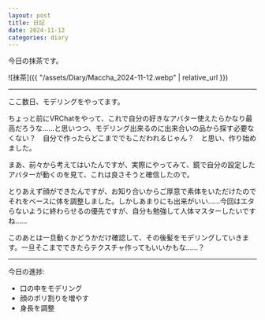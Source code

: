 ```yaml
---
layout: post
title: 日記
date: 2024-11-12
categories: diary
---
```


今日の抹茶です。

![抹茶]({{ "/assets/Diary/Maccha_2024-11-12.webp" | relative_url }})

---

ここ数日、モデリングをやってます。

ちょっと前にVRChatをやって、これで自分の好きなアバター使えたらかなり最高だろうな……と思いつつ、モデリング出来るのに出来合いの品から探す必要なくない？　自分で作ったらどこまででもこだわれるじゃん？　と思い、作り始めました。

まあ、前々から考えてはいたんですが、実際にやってみて、鏡で自分の設定したアバターが動くのを見て、これは良さそうと確信したので。

とりあえず顔ができたんですが、お知り合いからご厚意で素体をいただけたのでそれをベースに体を調整しました。しかしあまりにも出来がいい……今回はエタらないように終わらせるの優先ですが、自分も勉強して人体マスターしたいですね……

このあとは一旦動くかどうかだけ確認して、その後髪をモデリングしていきます。一旦そこまでできたらテクスチャ作ってもいいかもな……？

---

今日の進捗:

- 口の中をモデリング
- 顔のポリ割りを増やす
- 身長を調整

